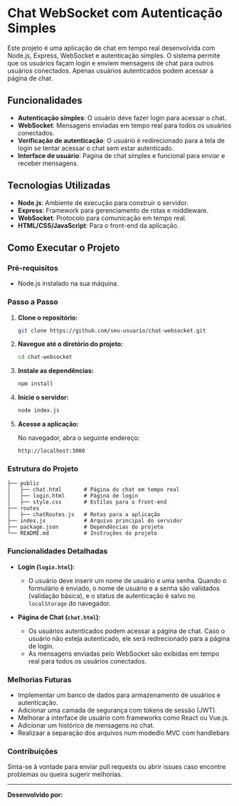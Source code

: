 # Chat WebSocket com Autenticação Simples

Este projeto é uma aplicação de chat em tempo real desenvolvida com Node.js, Express, WebSocket e autenticação simples. O sistema permite que os usuários façam login e enviem mensagens de chat para outros usuários conectados. Apenas usuários autenticados podem acessar a página de chat.

## Funcionalidades

- **Autenticação simples**: O usuário deve fazer login para acessar o chat.
- **WebSocket**: Mensagens enviadas em tempo real para todos os usuários conectados.
- **Verificação de autenticação**: O usuário é redirecionado para a tela de login se tentar acessar o chat sem estar autenticado.
- **Interface de usuário**: Pagina de chat simples e funcional para enviar e receber mensagens.

## Tecnologias Utilizadas

- **Node.js**: Ambiente de execução para construir o servidor.
- **Express**: Framework para gerenciamento de rotas e middleware.
- **WebSocket**: Protocolo para comunicação em tempo real.
- **HTML/CSS/JavaScript**: Para o front-end da aplicação.

## Como Executar o Projeto

### Pré-requisitos

- Node.js instalado na sua máquina.

### Passo a Passo

1. **Clone o repositório:**

   ```bash
   git clone https://github.com/seu-usuario/chat-websocket.git
   ```

2. **Navegue até o diretório do projeto:**

   ```bash
   cd chat-websocket
   ```

3. **Instale as dependências:**

   ```bash
   npm install
   ```

4. **Inicie o servidor:**

   ```bash
   node index.js
   ```

5. **Acesse a aplicação:**

   No navegador, abra o seguinte endereço:

   ```
   http://localhost:3000
   ```

### Estrutura do Projeto

```
├── public
│   ├── chat.html       # Página do chat em tempo real
│   ├── login.html      # Página de login
│   ├── style.css       # Estilos para o front-end
├── routes
│   ├── chatRoutes.js   # Rotas para a aplicação
├── index.js            # Arquivo principal do servidor
├── package.json        # Dependências do projeto
└── README.md           # Instruções do projeto
```

### Funcionalidades Detalhadas

- **Login (`login.html`)**: 
  - O usuário deve inserir um nome de usuário e uma senha. Quando o formulário é enviado, o nome de usuário e a senha são validados (validação básica), e o status de autenticação é salvo no `localStorage` do navegador.
  
- **Página de Chat (`chat.html`)**:
  - Os usuários autenticados podem acessar a página de chat. Caso o usuário não esteja autenticado, ele será redirecionado para a página de login.
  - As mensagens enviadas pelo WebSocket são exibidas em tempo real para todos os usuários conectados.

### Melhorias Futuras

- Implementar um banco de dados para armazenamento de usuários e autenticação.
- Adicionar uma camada de segurança com tokens de sessão (JWT).
- Melhorar a interface de usuário com frameworks como React ou Vue.js.
- Adicionar um histórico de mensagens no chat.
- Realizaar a separação dos arquivos num modedlo MVC com handlebars

### Contribuições

Sinta-se à vontade para enviar pull requests ou abrir issues caso encontre problemas ou queira sugerir melhorias.

---

**Desenvolvido por:** 